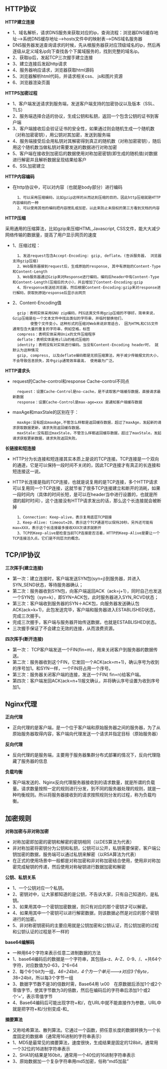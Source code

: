 
## HTTP协议 ##

**HTTP建立连接**

* 1、域名解析，请求DNS服务来获取对应的ip，查询流程：浏览器DNS缓存地址-->系统DNS缓存地址-->hosts文件中的映射表-->DNS域名服务器
* DNS服务器发送查询请求的时候，先从根服务器获对应顶级域名的ip，然后再逐级从定义域名ip向下查找各个下属域服务的，找到完整的域名ip。
* 2、获取ip后，发起TCP三次握手建立连接
* 3、建立连接后发起http请求
* 4、服务器响应请求，浏览器获取html源码
* 5、浏览器解析html代码，并请求相关css、 js和图片资源
* 6、浏览器渲染页面

**HTTPS加密过程**

* 1、客户端发送请求到服务端，发送客户端支持的加密协议以及版本（SSL、TLS）
* 2、服务端选择合适的协议，生成公钥和私钥，返回一个包含公钥的证书到客户端
* 3、客户端接收后会验证证书的安全性，如果通过则会随机生成一个随机数（对称加密密钥），用公钥对其加密，发送到服务端
* 4、服务端接受后会用私钥对其解密得到真正的随机数（对称加密密钥），随后用这个随机数当做私钥对需要发送的数据进行对称加密
* 5、客户端在接收到加密后的数据使用对称加密密钥(即生成的随机值)对数据进行解密并且解析数据呈现结果给客户
* 6、SSL加密建立

**HTTP内容编码**

* 在http协议中，可以对内容（也就是body部分）进行编码

		1、可以采用压缩编码，比如gzip这样的从而达到压缩的目的，因此http压缩就是HTTP内容编码的一种
		2、可以使用其他的编码把内容搅乱或加密，以此来防止未授权的第三方看到文档的内容
       
**HTTP压缩**

采用通用的压缩算法，比如gzip来压缩HTML,Javascript, CSS文件，能大大减少网络传输的数据量，提高了用户显示网页的速度

* 1、压缩过程：

		1、发送request包含Accept-Encoding: gzip, deflate。(告诉服务器， 浏览器支持gzip压缩)
		2、Web服务器接到request后，生成原始的response, 其中有原始的Content-Type和Content-Length
		3、Web服务器通过Gzip来对Response进行编码，编码后header中有Content-Type和Content-Length(压缩后的大小)，并且增加了Content-Encoding:gzip
		4、将response发送给浏览器，然后根据Content-Encoding:gzip来对response进行解码，获取到原始response后显示出网页 

* 2、Content-Encoding值

	    gzip：表明实体采用GNU zip编码，PEG这类文件用gzip压缩的不够好。简单来说，Gzip压缩是在一个文本文件中找出类似的字符串，并临时替换他们，
			  使整个文件变小。这种形式的压缩对Web来说非常适合， 因为HTML和CSS文件通常包含大量的重复的字符串，例如空格，标签
	    compress：表明实体采用Unix的文件压缩程序
	    deflate：表明实体是用zlib的格式压缩的
	    identity：表明没有对实体进行编码。当没有Content-Encoding header时， 就默认为这种情况
	    gzip, compress, 以及deflate编码都是无损压缩算法，用于减少传输报文的大小，不会导致信息损失，其中gzip通常效率最高， 使用最为广泛。

**HTTP请求头**

* request的Cache-control和response Cache-control不同点

		request：设置Cache-Control是no-cache，是不读取客户端缓存数据，直接请求最新数据
		response：设置Cache-Control是max-age=xxx 是通知客户端缓存数据

* maxAge和maxStale的区别在于：

		maxAge:没有超出maxAge,不管怎么样都是返回缓存数据，超过了maxAge，发起新的请求获取数据更新，请求失败返回缓存数据。
		maxStale:没有超过maxStale，不管怎么样都返回缓存数据，超过了maxStale，发起请求获取更新数据，请求失败返回失败。

**长链接和短连接**
    
* HTTP分为长连接和短连接其实本质上是说的TCP连接。TCP连接是一个双向的通道，它是可以保持一段时间不关闭的，因此TCP连接才有真正的长连接和短连接这一说。
* HTTP长连接是指的TCP连接，也就是说复用的是TCP连接，多个HTTP请求可以复用同一个TCP连接，这就节省了很多TCP连接建立和断开的消耗，如果一段时间内（具体的时间长短，是可以在header当中进行设置的，也就是所谓的超时时间），这个连接没有HTTP请求发出的话，那么这个长连接就会被断掉
    
	    1、Connection: Keep-alive，表示复用底层TCP链接
	    2、Keep-Alive: timeout=20，表示这个TCP通道可以保持20秒。另外还可能有max=XXX，表示这个长连接最多接收XXX次请求就断开
	    3、TCP的Keep-alive是检查当前TCP连接是否活着，HTTP的Keep-Alive是要让一个TCP连接活久点。它们是不同层次的概念。
 

## TCP/IP协议 ##

**三次挥手(建立连接)**

* 第一次：建立连接时，客户端发送SYN包(syn=j)到服务器，并进入SYN_SEND状态，等待服务器确认；
* 第二次：服务器收到SYN包，向客户端返回ACK（ack=j+1），同时自己也发送一个SYN包（syn=k），即SYN+ACK包，此时服务器进入SYN_RCVD状态；
* 第三次：客户端收到服务器的SYN＋ACK包，向服务器发送确认包ACK(ack=k+1)，此包发送完毕，客户端和服务器进入ESTABLISHED状态，完成三次握手。
* 完成三次握手，客户端与服务器开始传送数据，也就是ESTABLISHED状态。
* 三次握手保证了不会建立无效的连接，从而浪费资源。

**四次挥手(断开连接)**

* 第一次： TCP客户端发送一个FIN(fin=m)，用来关闭客户到服务器的数据传送。
* 第二次：服务器收到这个FIN，它发回一个ACK(ack=m+1)，确认序号为收到的序号加1。和SYN一样，一个FIN将占用一个序号。
* 第三次：服务器关闭客户端的连接，发送一个FIN( fin=n)给客户端。
* 第四次：客户端发回ACK(ack=n+1)报文确认，并将确认序号设置为收到序号加1。


## Nginx代理 ##

**正向代理**

* 正向代理的是客户端，是一个位于客户端和原始服务器之间的服务器，为了从原始服务器取得内容，客户端向代理发送一个请求并指定目标（原始服务器）

**反向代理**

* 反向代理的是服务端，主要用于服务器集群分布式部署的情况下，反向代理隐藏了服务器的信息

**负载均衡**

* 客户端发送的、Nginx反向代理服务器接收到的请求数量，就是所谓的负载量。请求数量按照一定的规则进行分发，到不同的服务器处理的规则，就是一种均衡规则。所以将服务器接收到的请求按照规则分发的过程，称为负载均衡。


## 加密规则 ##

**对称加密与非对称加密**

* 对称加密即加密的密钥和解密的密钥相同（以DES算法为代表）
* 非对称加密将密钥分为公钥和私钥，公钥可以公开，私钥需要保密，客户端公钥加密的数据，服务端可以通过私钥来解密（以RSA算法为代表）
* 在正式的使用场景中一般都是对称加密和非对称加密结合使用，使用非对称加密完成秘钥的传递，然后使用对称秘钥进行数据加密和解密

**公钥、私钥关系**

* 1、一个公钥对应一个私钥。
* 2、密钥对中，让大家都知道的是公钥，不告诉大家，只有自己知道的，是私钥。
* 3、如果用其中一个密钥加密数据，则只有对应的那个密钥才可以解密。		
* 4、如果用其中一个密钥可以进行解密数据，则该数据必然是对应的那个密钥进行的加密。
* 5、非对称密钥密码的主要应用就是公钥加密和公钥认证，而公钥加密的过程和公钥认证的过程是不一样的

**base64编解码**

* 一种用64个字符来表示任意二进制数据的方法
* 1、base64编码后的数据是一个字符串，其包括a-z、A-Z、0-9、/、+共64个字符，对应数值为0-63，2^6=64
* 2、每个6个bit为一组，4*6=24bit，4个为一个单元--->对应3个Byte，3*8=24bit，所以每3个字节一组
* 3、数据字节数不是3的倍数时需，Base64用 \x00　在原数据后添加1个或2个零值字节，使其字节数为3的倍数，然后在编码后的字符串后添加1个或2个‘=’，表示零值字节
* 4、Base64编码后可能出现字符+和/，在URL中就不能直接作为参数，URL中就是把字符+和/分别变成-和_


**摘要算法**

* 又称哈希算法、散列算法。它通过一个函数，把任意长度的数据转换为一个长度固定的数据串（通常用16进制的字符串表示）
* 1、MD5是最常见的摘要算法，速度很快，生成结果是固定的128bit，通常用一个32位的16进制字符串表示
* 2、SHA1的结果是160bit，通常用一个40位的16进制字符串表示
* 3、原始数据加一个复杂字符串用md5加密，俗称“md5加盐”
